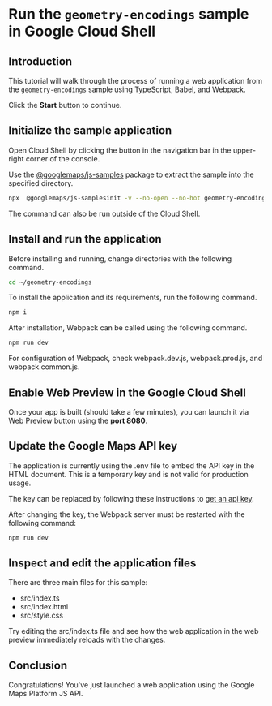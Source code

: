 # Run the `geometry-encodings` sample in Google Cloud Shell

<walkthrough-tutorial-duration duration="10"/>

## Introduction

This tutorial will walk through the process of running a web application from
the `geometry-encodings` sample using TypeScript, Babel, and Webpack.

Click the **Start** button to continue.

## Initialize the sample application

Open Cloud Shell by clicking the
<walkthrough-cloud-shell-icon></walkthrough-cloud-shell-icon> button in the
navigation bar in the upper-right corner of the console.

Use the [@googlemaps/js-samples](https://www.npmjs.com/package/@googlemaps/js-samples) package to 
extract the sample into the specified directory.

```bash
npx  @googlemaps/js-samplesinit -v --no-open --no-hot geometry-encodings ~/geometry-encodings
```

The command can also be run outside of the Cloud Shell.

## Install and run the application

Before installing and running, change directories with the following command.

```bash
cd ~/geometry-encodings
```

To install the application and its requirements, run the following command.

```bash
npm i
```

After installation, Webpack can be called using the following command.

```bash
npm run dev
```

For configuration of Webpack, check
<walkthrough-editor-open-file filePath="geometry-encodings/webpack.dev.js">webpack.dev.js</walkthrough-editor-open-file>,
<walkthrough-editor-open-file filePath="geometry-encodings/webpack.prod.js">webpack.prod.js</walkthrough-editor-open-file>,
and
<walkthrough-editor-open-file filePath="geometry-encodings/webpack.common.js">webpack.common.js</walkthrough-editor-open-file>.

## Enable Web Preview in the Google Cloud Shell

Once your app is built (should take a few minutes), you can launch it via
<walkthrough-spotlight-pointer target="cloudshell" spotlightId="devshell-web-preview-button">Web
Preview button</walkthrough-spotlight-pointer> using the **port 8080**.

## Update the Google Maps API key

The application is currently using the
<walkthrough-editor-open-file filePath="geometry-encodings/.env">.env</walkthrough-editor-open-file>
file to embed the API key in the HTML document. This is a temporary key and is
not valid for production usage.

The key can be replaced by following these instructions to
[get an api key](https://developers.google.com/maps/documentation/javascript/get-api-key).

After changing the key, the Webpack server must be restarted with the following
command:

```bash
npm run dev
```

## Inspect and edit the application files

There are three main files for this sample:

*   <walkthrough-editor-open-file filePath="geometry-encodings/src/index.ts">src/index.ts</walkthrough-editor-open-file>
*   <walkthrough-editor-open-file filePath="geometry-encodings/src/index.html">src/index.html</walkthrough-editor-open-file>
*   <walkthrough-editor-open-file filePath="geometry-encodings/src/style.css">src/style.css</walkthrough-editor-open-file>

Try editing the <walkthrough-editor-open-file filePath="geometry-encodings/src/index.ts">src/index.ts</walkthrough-editor-open-file> file and see how the web application in the web preview immediately reloads with the changes.

## Conclusion

<walkthrough-conclusion-trophy></walkthrough-conclusion-trophy>

Congratulations! You've just launched a web application using the Google Maps
Platform JS API.
